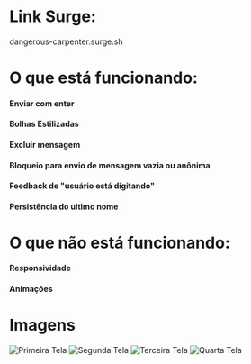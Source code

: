 # Link Surge:
dangerous-carpenter.surge.sh

# O que está funcionando:

#### Enviar com enter
#### Bolhas Estilizadas
#### Excluir mensagem
#### Bloqueio para envio de mensagem vazia ou anônima
#### Feedback de "usuário está digitando"
#### Persistência do ultimo nome


# O que não está funcionando:

#### Responsividade
#### Animações

# Imagens

![Primeira Tela](https://i.ibb.co/B3W7qQ2/1.png)
![Segunda Tela](https://i.ibb.co/CK5WRkJ/2.png)
![Terceira Tela](https://i.ibb.co/sgpmRj8/3.png)
![Quarta Tela](https://i.ibb.co/bm0QY0w/4.png)

